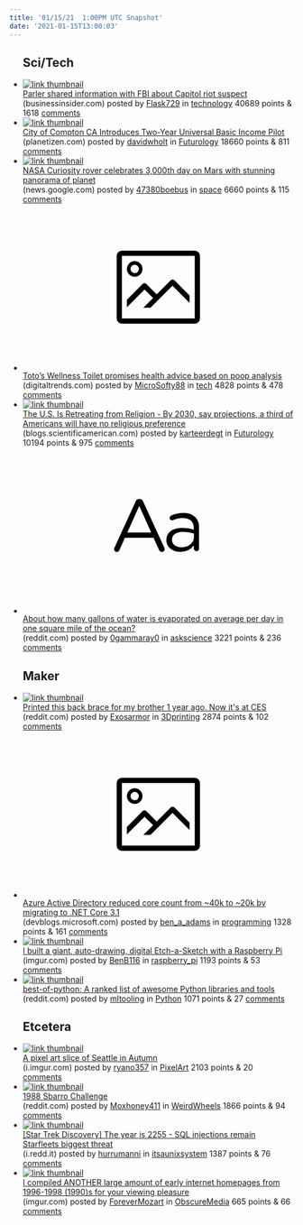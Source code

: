 ```yaml
---
title: '01/15/21  1:00PM UTC Snapshot'
date: '2021-01-15T13:00:03'
---
```

<ul>
<h2>Sci/Tech</h2>

<li><a href='https://www.businessinsider.com/parler-shared-information-fbi-capitol-riot-suspect-2021-1'><img src='https://b.thumbs.redditmedia.com/74AO6AjrCosIdAUi58I23c95sTr1bDnTrb1Y2yE2uAg.jpg' alt='link thumbnail'></a><div><div class='linkTitle'><a href='https://www.businessinsider.com/parler-shared-information-fbi-capitol-riot-suspect-2021-1'>Parler shared information with FBI about Capitol riot suspect</a></div>(businessinsider.com) posted by <a href='https://www.reddit.com/user/Flask729'>Flask729</a> in <a href='https://www.reddit.com/r/technology'>technology</a> 40689 points & 1618 <a href='https://www.reddit.com/r/technology/comments/kxfhk3/parler_shared_information_with_fbi_about_capitol/'>comments</a></div></li>

<li><a href='https://www.planetizen.com/news/2021/01/111855-city-compton-introduces-two-year-ubi-pilot'><img src='https://b.thumbs.redditmedia.com/41pH0LjT1ukeWQCoRTj4yNVKXLL_6mQDws0HWI4BY4g.jpg' alt='link thumbnail'></a><div><div class='linkTitle'><a href='https://www.planetizen.com/news/2021/01/111855-city-compton-introduces-two-year-ubi-pilot'>City of Compton CA Introduces Two-Year Universal Basic Income Pilot</a></div>(planetizen.com) posted by <a href='https://www.reddit.com/user/davidwholt'>davidwholt</a> in <a href='https://www.reddit.com/r/Futurology'>Futurology</a> 18660 points & 811 <a href='https://www.reddit.com/r/Futurology/comments/kxb43i/city_of_compton_ca_introduces_twoyear_universal/'>comments</a></div></li>

<li><a href='https://news.google.com/articles/CAIiEP0RP1AMJq9lMxKfudhrlogqGQgEKhAIACoHCAowyNj6CjDyiPICML_fxAU?hl=en-US&amp;gl=US&amp;ceid=US%3Aen'><img src='https://b.thumbs.redditmedia.com/mwyfGcRRE4gVLnFxMRKZY-iUosrOrib2HGrGb9tRJVw.jpg' alt='link thumbnail'></a><div><div class='linkTitle'><a href='https://news.google.com/articles/CAIiEP0RP1AMJq9lMxKfudhrlogqGQgEKhAIACoHCAowyNj6CjDyiPICML_fxAU?hl=en-US&amp;gl=US&amp;ceid=US%3Aen'>NASA Curiosity rover celebrates 3,000th day on Mars with stunning panorama of planet</a></div>(news.google.com) posted by <a href='https://www.reddit.com/user/47380boebus'>47380boebus</a> in <a href='https://www.reddit.com/r/space'>space</a> 6660 points & 115 <a href='https://www.reddit.com/r/space/comments/kxi2oz/nasa_curiosity_rover_celebrates_3000th_day_on/'>comments</a></div></li>

<li><a href='https://www.digitaltrends.com/home/toto-touchless-tech-makes-bathrooms-cleaner-ces-2021/?utm_source=Reddit&amp;utm_medium=Web&amp;utm_campaign=PD'><svg version='1.1' viewBox='-34 -14 104 64' preserveAspectRatio='xMidYMid meet' xmlns='http://www.w3.org/2000/svg' xmlns:xlink='http://www.w3.org/1999/xlink'>
    <title>link thumbnail</title>
    <path d='M32,4H4A2,2,0,0,0,2,6V30a2,2,0,0,0,2,2H32a2,2,0,0,0,2-2V6A2,2,0,0,0,32,4ZM4,30V6H32V30Z'></path>
    <path d='M8.92,14a3,3,0,1,0-3-3A3,3,0,0,0,8.92,14Zm0-4.6A1.6,1.6,0,1,1,7.33,11,1.6,1.6,0,0,1,8.92,9.41Z'></path>
    <path d='M22.78,15.37l-5.4,5.4-4-4a1,1,0,0,0-1.41,0L5.92,22.9v2.83l6.79-6.79L16,22.18l-3.75,3.75H15l8.45-8.45L30,24V21.18l-5.81-5.81A1,1,0,0,0,22.78,15.37Z'></path>
    </svg></a><div><div class='linkTitle'><a href='https://www.digitaltrends.com/home/toto-touchless-tech-makes-bathrooms-cleaner-ces-2021/?utm_source=Reddit&amp;utm_medium=Web&amp;utm_campaign=PD'>Toto’s Wellness Toilet promises health advice based on poop analysis</a></div>(digitaltrends.com) posted by <a href='https://www.reddit.com/user/MicroSofty88'>MicroSofty88</a> in <a href='https://www.reddit.com/r/tech'>tech</a> 4828 points & 478 <a href='https://www.reddit.com/r/tech/comments/kx57sb/totos_wellness_toilet_promises_health_advice/'>comments</a></div></li>

<li><a href='https://blogs.scientificamerican.com/observations/the-u-s-is-retreating-from-religion/'><img src='https://a.thumbs.redditmedia.com/DtSSUbBT74MiviNwW0JUtrJlcdEbfZL-aFN8UY7jVq8.jpg' alt='link thumbnail'></a><div><div class='linkTitle'><a href='https://blogs.scientificamerican.com/observations/the-u-s-is-retreating-from-religion/'>The U.S. Is Retreating from Religion - By 2030, say projections, a third of Americans will have no religious preference</a></div>(blogs.scientificamerican.com) posted by <a href='https://www.reddit.com/user/karteerdegt'>karteerdegt</a> in <a href='https://www.reddit.com/r/Futurology'>Futurology</a> 10194 points & 975 <a href='https://www.reddit.com/r/Futurology/comments/kxoxw4/the_us_is_retreating_from_religion_by_2030_say/'>comments</a></div></li>

<li><a href='https://www.reddit.com/r/askscience/comments/kxgyut/about_how_many_gallons_of_water_is_evaporated_on/'><svg version='1.1' viewBox='-34 -12 104 64' preserveAspectRatio='xMidYMid slice' xmlns='http://www.w3.org/2000/svg' xmlns:xlink='http://www.w3.org/1999/xlink'>
    <title>text link thumbnail</title>
    <path d='M12.19,8.84a1.45,1.45,0,0,0-1.4-1h-.12a1.46,1.46,0,0,0-1.42,1L1.14,26.56a1.29,1.29,0,0,0-.14.59,1,1,0,0,0,1,1,1.12,1.12,0,0,0,1.08-.77l2.08-4.65h11l2.08,4.59a1.24,1.24,0,0,0,1.12.83,1.08,1.08,0,0,0,1.08-1.08,1.64,1.64,0,0,0-.14-.57ZM6.08,20.71l4.59-10.22,4.6,10.22Z'>
    </path>
    <path d='M32.24,14.78A6.35,6.35,0,0,0,27.6,13.2a11.36,11.36,0,0,0-4.7,1,1,1,0,0,0-.58.89,1,1,0,0,0,.94.92,1.23,1.23,0,0,0,.39-.08,8.87,8.87,0,0,1,3.72-.81c2.7,0,4.28,1.33,4.28,3.92v.5a15.29,15.29,0,0,0-4.42-.61c-3.64,0-6.14,1.61-6.14,4.64v.05c0,2.95,2.7,4.48,5.37,4.48a6.29,6.29,0,0,0,5.19-2.48V26.9a1,1,0,0,0,1,1,1,1,0,0,0,1-1.06V19A5.71,5.71,0,0,0,32.24,14.78Zm-.56,7.7c0,2.28-2.17,3.89-4.81,3.89-1.94,0-3.61-1.06-3.61-2.86v-.06c0-1.8,1.5-3,4.2-3a15.2,15.2,0,0,1,4.22.61Z'>
    </path>
    </svg></a><div><div class='linkTitle'><a href='https://www.reddit.com/r/askscience/comments/kxgyut/about_how_many_gallons_of_water_is_evaporated_on/'>About how many gallons of water is evaporated on average per day in one square mile of the ocean?</a></div>(reddit.com) posted by <a href='https://www.reddit.com/user/0gammaray0'>0gammaray0</a> in <a href='https://www.reddit.com/r/askscience'>askscience</a> 3221 points & 236 <a href='https://www.reddit.com/r/askscience/comments/kxgyut/about_how_many_gallons_of_water_is_evaporated_on/'>comments</a></div></li>

<h2>Maker</h2>

<li><a href='https://www.reddit.com/gallery/kxc81f'><img src='https://b.thumbs.redditmedia.com/CpH7YDFch-fyxbvCAC1m4hqC8vfqHa1s9Y4HZ5vo82s.jpg' alt='link thumbnail'></a><div><div class='linkTitle'><a href='https://www.reddit.com/gallery/kxc81f'>Printed this back brace for my brother 1 year ago. Now it's at CES</a></div>(reddit.com) posted by <a href='https://www.reddit.com/user/Exosarmor'>Exosarmor</a> in <a href='https://www.reddit.com/r/3Dprinting'>3Dprinting</a> 2874 points & 102 <a href='https://www.reddit.com/r/3Dprinting/comments/kxc81f/printed_this_back_brace_for_my_brother_1_year_ago/'>comments</a></div></li>

<li><a href='https://devblogs.microsoft.com/dotnet/azure-active-directorys-gateway-service-is-on-net-core-3-1/'><svg version='1.1' viewBox='-34 -14 104 64' preserveAspectRatio='xMidYMid meet' xmlns='http://www.w3.org/2000/svg' xmlns:xlink='http://www.w3.org/1999/xlink'>
    <title>link thumbnail</title>
    <path d='M32,4H4A2,2,0,0,0,2,6V30a2,2,0,0,0,2,2H32a2,2,0,0,0,2-2V6A2,2,0,0,0,32,4ZM4,30V6H32V30Z'></path>
    <path d='M8.92,14a3,3,0,1,0-3-3A3,3,0,0,0,8.92,14Zm0-4.6A1.6,1.6,0,1,1,7.33,11,1.6,1.6,0,0,1,8.92,9.41Z'></path>
    <path d='M22.78,15.37l-5.4,5.4-4-4a1,1,0,0,0-1.41,0L5.92,22.9v2.83l6.79-6.79L16,22.18l-3.75,3.75H15l8.45-8.45L30,24V21.18l-5.81-5.81A1,1,0,0,0,22.78,15.37Z'></path>
    </svg></a><div><div class='linkTitle'><a href='https://devblogs.microsoft.com/dotnet/azure-active-directorys-gateway-service-is-on-net-core-3-1/'>Azure Active Directory reduced core count from ~40k to ~20k by migrating to .NET Core 3.1</a></div>(devblogs.microsoft.com) posted by <a href='https://www.reddit.com/user/ben_a_adams'>ben_a_adams</a> in <a href='https://www.reddit.com/r/programming'>programming</a> 1328 points & 161 <a href='https://www.reddit.com/r/programming/comments/kx9nve/azure_active_directory_reduced_core_count_from/'>comments</a></div></li>

<li><a href='https://imgur.com/a/Nv3bHPj'><img src='https://b.thumbs.redditmedia.com/ylJ8XkdwDWdvkIiD3alymxxCn9ya89nsde0p8ntWwRM.jpg' alt='link thumbnail'></a><div><div class='linkTitle'><a href='https://imgur.com/a/Nv3bHPj'>I built a giant, auto-drawing, digital Etch-a-Sketch with a Raspberry Pi</a></div>(imgur.com) posted by <a href='https://www.reddit.com/user/BenB116'>BenB116</a> in <a href='https://www.reddit.com/r/raspberry_pi'>raspberry_pi</a> 1193 points & 53 <a href='https://www.reddit.com/r/raspberry_pi/comments/kx8esa/i_built_a_giant_autodrawing_digital_etchasketch/'>comments</a></div></li>

<li><a href='https://www.reddit.com/r/Python/comments/kx94kc/bestofpython_a_ranked_list_of_awesome_python/'><img src='https://a.thumbs.redditmedia.com/HvXfy9iIMy-rxi67yJ4rj9tYaAmAatxLwn7pOCFN5U8.jpg' alt='link thumbnail'></a><div><div class='linkTitle'><a href='https://www.reddit.com/r/Python/comments/kx94kc/bestofpython_a_ranked_list_of_awesome_python/'>best-of-python: A ranked list of awesome Python libraries and tools</a></div>(reddit.com) posted by <a href='https://www.reddit.com/user/mltooling'>mltooling</a> in <a href='https://www.reddit.com/r/Python'>Python</a> 1071 points & 27 <a href='https://www.reddit.com/r/Python/comments/kx94kc/bestofpython_a_ranked_list_of_awesome_python/'>comments</a></div></li>

<h2>Etcetera</h2>

<li><a href='https://i.imgur.com/fv6yNaK.gifv'><img src='https://b.thumbs.redditmedia.com/gRvsjMPPfGBfgPHZd8iap1QfpK2-2FxtDzcOrY0st8E.jpg' alt='link thumbnail'></a><div><div class='linkTitle'><a href='https://i.imgur.com/fv6yNaK.gifv'>A pixel art slice of Seattle in Autumn</a></div>(i.imgur.com) posted by <a href='https://www.reddit.com/user/ryano357'>ryano357</a> in <a href='https://www.reddit.com/r/PixelArt'>PixelArt</a> 2103 points & 20 <a href='https://www.reddit.com/r/PixelArt/comments/kxjtbh/a_pixel_art_slice_of_seattle_in_autumn/'>comments</a></div></li>

<li><a href='https://www.reddit.com/gallery/kxfre1'><img src='https://b.thumbs.redditmedia.com/2wllZBbcxIQ5zdEjCA2UI34W_FiiEvaTcByeXyCN-WQ.jpg' alt='link thumbnail'></a><div><div class='linkTitle'><a href='https://www.reddit.com/gallery/kxfre1'>1988 Sbarro Challenge</a></div>(reddit.com) posted by <a href='https://www.reddit.com/user/Moxhoney411'>Moxhoney411</a> in <a href='https://www.reddit.com/r/WeirdWheels'>WeirdWheels</a> 1866 points & 94 <a href='https://www.reddit.com/r/WeirdWheels/comments/kxfre1/1988_sbarro_challenge/'>comments</a></div></li>

<li><a href='https://i.redd.it/6av32x6nybb61.jpg'><img src='https://b.thumbs.redditmedia.com/_f9z6uLSjUD_E8glDdow9ynCx9SbNT4qaRg_kq65Uzs.jpg' alt='link thumbnail'></a><div><div class='linkTitle'><a href='https://i.redd.it/6av32x6nybb61.jpg'>[Star Trek Discovery] The year is 2255 - SQL injections remain Starfleets biggest threat</a></div>(i.redd.it) posted by <a href='https://www.reddit.com/user/hurrumanni'>hurrumanni</a> in <a href='https://www.reddit.com/r/itsaunixsystem'>itsaunixsystem</a> 1387 points & 76 <a href='https://www.reddit.com/r/itsaunixsystem/comments/kx9vc3/star_trek_discovery_the_year_is_2255_sql/'>comments</a></div></li>

<li><a href='https://imgur.com/a/p6av1b3'><img src='https://b.thumbs.redditmedia.com/5i1uIO6pHA_uX4x-CObh-KlecFbjNnJVQHXBksWOflw.jpg' alt='link thumbnail'></a><div><div class='linkTitle'><a href='https://imgur.com/a/p6av1b3'>I compiled ANOTHER large amount of early internet homepages from 1996-1998 (1990)s for your viewing pleasure</a></div>(imgur.com) posted by <a href='https://www.reddit.com/user/ForeverMozart'>ForeverMozart</a> in <a href='https://www.reddit.com/r/ObscureMedia'>ObscureMedia</a> 665 points & 66 <a href='https://www.reddit.com/r/ObscureMedia/comments/kx9yjs/i_compiled_another_large_amount_of_early_internet/'>comments</a></div></li>

</ul>
